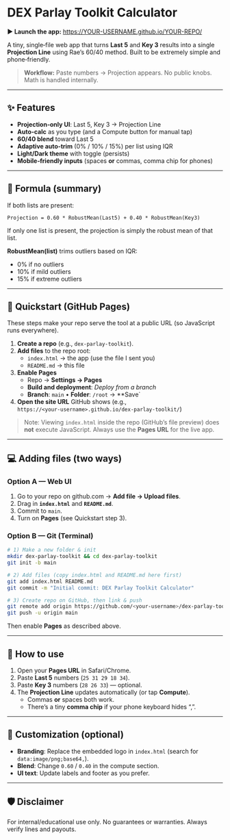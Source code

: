 # DEX Parlay Toolkit Calculator
**▶️ Launch the app:** https://YOUR-USERNAME.github.io/YOUR-REPO/

A tiny, single‑file web app that turns **Last 5** and **Key 3** results into a single **Projection Line** using Rae’s 60/40 method. Built to be extremely simple and phone‑friendly.

> **Workflow:** Paste numbers → Projection appears. No public knobs. Math is handled internally.

---

## ✨ Features
- **Projection‑only UI**: Last 5, Key 3 → Projection Line
- **Auto‑calc** as you type (and a Compute button for manual tap)
- **60/40 blend** toward Last 5
- **Adaptive auto‑trim** (0% / 10% / 15%) per list using IQR
- **Light/Dark theme** with toggle (persists)
- **Mobile‑friendly inputs** (spaces **or** commas, comma chip for phones)

---

## 🧮 Formula (summary)
If both lists are present:

```
Projection = 0.60 * RobustMean(Last5) + 0.40 * RobustMean(Key3)
```

If only one list is present, the projection is simply the robust mean of that list.

**RobustMean(list)** trims outliers based on IQR:
- 0% if no outliers
- 10% if mild outliers
- 15% if extreme outliers

---

## 🚀 Quickstart (GitHub Pages)
These steps make your repo serve the tool at a public URL (so JavaScript runs everywhere).

1. **Create a repo** (e.g., `dex-parlay-toolkit`).
2. **Add files** to the repo root:
   - `index.html` → the app (use the file I sent you)
   - `README.md` → this file
3. **Enable Pages**  
   - Repo → **Settings → Pages**  
   - **Build and deployment**: *Deploy from a branch*  
   - **Branch**: `main` • **Folder**: `/root` → **Save`
4. **Open the site URL** GitHub shows (e.g.,  
   `https://<your-username>.github.io/dex-parlay-toolkit/`)

> Note: Viewing `index.html` inside the repo (GitHub’s file preview) does **not** execute JavaScript. Always use the **Pages URL** for the live app.

---

## 💻 Adding files (two ways)

### Option A — Web UI
1. Go to your repo on github.com → **Add file → Upload files**.
2. Drag in **`index.html`** and **`README.md`**.
3. Commit to `main`.  
4. Turn on **Pages** (see Quickstart step 3).

### Option B — Git (Terminal)
```bash
# 1) Make a new folder & init
mkdir dex-parlay-toolkit && cd dex-parlay-toolkit
git init -b main

# 2) Add files (copy index.html and README.md here first)
git add index.html README.md
git commit -m "Initial commit: DEX Parlay Toolkit Calculator"

# 3) Create repo on GitHub, then link & push
git remote add origin https://github.com/<your-username>/dex-parlay-toolkit.git
git push -u origin main
```

Then enable **Pages** as described above.

---

## 📱 How to use
1. Open your **Pages URL** in Safari/Chrome.
2. Paste **Last 5** numbers (`25 31 29 18 34`).
3. Paste **Key 3** numbers (`28 26 33`) — optional.
4. The **Projection Line** updates automatically (or tap **Compute**).  
   - Commas **or** spaces both work.
   - There’s a tiny **comma chip** if your phone keyboard hides “,”.

---

## 🧩 Customization (optional)
- **Branding**: Replace the embedded logo in `index.html` (search for `data:image/png;base64,`).
- **Blend**: Change `0.60` / `0.40` in the compute section.
- **UI text**: Update labels and footer as you prefer.

---

## 🛡️ Disclaimer
For internal/educational use only. No guarantees or warranties. Always verify lines and payouts.

